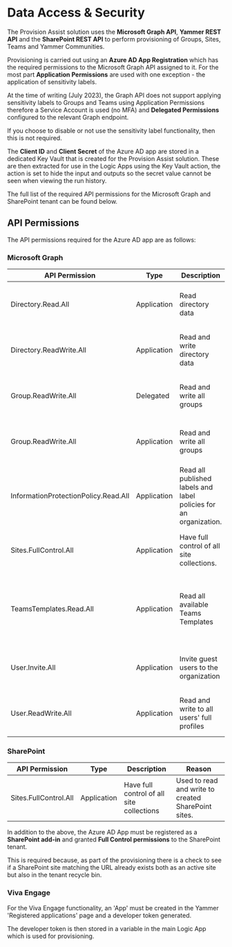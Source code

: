 # Data Access & Security

The Provision Assist solution uses the **Microsoft Graph API**, **Yammer REST API** and the **SharePoint REST API** to perform provisioning of Groups, Sites, Teams and Yammer Communities.

Provisioning is carried out using an **Azure AD App Registration** which has the required permissions to the Microsoft Graph API assigned to it. For the most part **Application Permissions** are used with one exception - the application of sensitivity labels.

At the time of writing (July 2023), the Graph API does not support applying sensitivity labels to Groups and Teams using Application Permissions therefore a Service Account is used (no MFA) and **Delegated Permissions** configured to the relevant Graph endpoint.

If you choose to disable or not use the sensitivity label functionality, then this is not required. 

The **Client ID** and **Client Secret** of the Azure AD app are stored in a dedicated Key Vault that is created for the Provision Assist solution. These are then extracted for use in the Logic Apps using the Key Vault action, the action is set to hide the input and outputs so the secret value cannot be seen when viewing the run history.

The full list of the required API permissions for the Microsoft Graph and SharePoint tenant can be found below. 

## API Permissions 

The API permissions required for the Azure AD app are as follows:

### Microsoft Graph

| API Permission | Type | Description| Reason |
|--|--|--|--|
| Directory.Read.All | Application | Read directory data |Used to read Users, Groups and Teams from the tenant.|
| Directory.ReadWrite.All | Application | Read and write directory data |Used to create guest users in Azure AD if they are requested.|
| Group.ReadWrite.All | Delegated | Read and write all groups |Used to apply sensitivity labels to created groups/teams.|
| Group.ReadWrite.All | Application | Read and write all groups |Used to create and update the properties of groups/teams.|
| InformationProtectionPolicy.Read.All | Application | Read all published labels and label policies for an organization. |Used to syncronize sensivity labels in the tenant to a SharePoint list.|
| Sites.FullControl.All | Application | Have full control of all site collections. |Update the properties of provisioned SharePoint sites.|
| TeamsTemplates.Read.All | Application | Read all available Teams Templates |Used to read the teams templates in the tenant and syncronize them to a SharePoint list.|
| User.Invite.All | Application | Invite guest users to the organization |Used to invite guest users in Azure AD if they are requested.|
| User.ReadWrite.All | Application | Read and write to all users' full profiles |Used to update guest users in Azure AD if they are requested.|

### SharePoint

| API Permission | Type | Description| Reason |
|--|--|--|--|
| Sites.FullControl.All | Application | Have full control of all site collections| Used to read and write to created SharePoint sites. |

In addition to the above, the Azure AD App must be registered as a **SharePoint add-in** and granted **Full Control permissions** to the SharePoint tenant. 

This is required because, as part of the provisioning there is a check to see if a SharePoint site matching the URL already exists both as an active site but also in the tenant recycle bin. 

### Viva Engage

For the Viva Engage functionality, an 'App' must be created in the Yammer 'Registered applications' page and a developer token generated.

The developer token is then stored in a variable in the main Logic App which is used for provisioning. 
